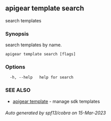 ## apigear template search

search templates

### Synopsis

search templates by name.

```
apigear template search [flags]
```

### Options

```
  -h, --help   help for search
```

### SEE ALSO

* [apigear template](apigear_template.md)	 - manage sdk templates

###### Auto generated by spf13/cobra on 15-Mar-2023
